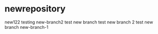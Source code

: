 # newrepository
new122 testing
new-branch2
test new branch
test new branch 2
test new branch
new-branch-1
